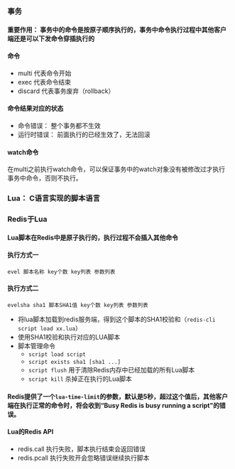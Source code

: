 ### 事务
#### 重要作用： 事务中的命令是按原子顺序执行的，事务中命令执行过程中其他客户端还是可以下发命令穿插执行的
#### 命令
- multi  代表命令开始
- exec   代表命令结束
- discard  代表事务废弃（rollback）

#### 命令结果对应的状态
- 命令错误： 整个事务都不生效
- 运行时错误： 前面执行的已经生效了，无法回滚

#### watch命令
在multi之前执行watch命令，可以保证事务中的watch对象没有被修改过才执行事务中命令，否则不执行。

### Lua： C语言实现的脚本语言

### Redis于Lua
#### Lua脚本在Redis中是原子执行的，执行过程不会插入其他命令
#### 执行方式一
```evel 脚本名称 key个数 key列表 参数列表```

#### 执行方式二
```evelsha sha1 脚本SHA1值 key个数 key列表 参数列表```  

- 将lua脚本加载到redis服务端，得到这个脚本的SHA1校验和（```redis-cli script load xx.lua```）
- 使用SHA1校验和执行对应的LUA脚本
- 脚本管理命令
	- ```script load script```
	- ```script exists sha1 [sha1 ...]```
	- ```script flush```    用于清除Redis内存中已经加载的所有Lua脚本
	- ```script kill```     杀掉正在执行的Lua脚本

#### Redis提供了一个```lua-time-limit```的参数，默认是5秒，超过这个值后，其他客户端在执行正常的命令时，将会收到“Busy Redis is busy running a script"的错误。

#### Lua的Redis API
- redis.call   执行失败，脚本执行结束会返回错误
- redis.pcall  执行失败开会忽略错误继续执行脚本
